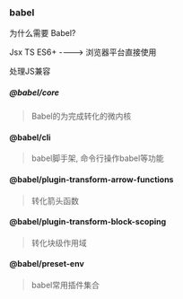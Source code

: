 ### babel

为什么需要 Babel?

Jsx TS ES6+ ----> 浏览器平台直接使用

处理JS兼容

##### @babel/core

> Babel的为完成转化的微内核

#### @babel/cli

> babel脚手架, 命令行操作babel等功能

#### @babel/plugin-transform-arrow-functions

>  转化箭头函数

#### @babel/plugin-transform-block-scoping

> 转化块级作用域

#### @babel/preset-env

> babel常用插件集合

